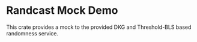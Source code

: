 # Randcast Mock Demo

This crate provides a mock to the provided DKG and Threshold-BLS based randomness service.
